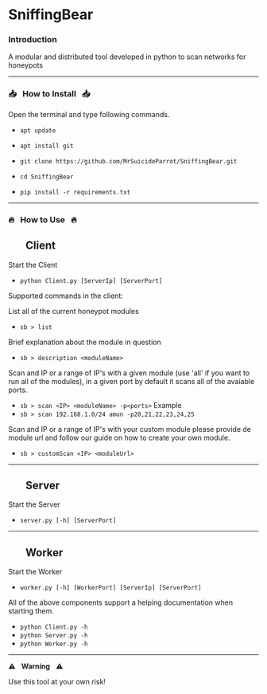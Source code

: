 # SniffingBear

### Introduction

A modular and distributed tool developed in python to scan networks for honeypots

------------------------------------------------------------------------

### :inbox_tray: &nbsp; How to Install &nbsp; :inbox_tray:

Open the terminal and type following commands.

* `apt update`

* `apt install git`

* `git clone https://github.com/MrSuicideParrot/SniffingBear.git`

* `cd SniffingBear`

* `pip install -r requirements.txt`

------------------------------------------------------------------------

### :fire: &nbsp; How to Use &nbsp; :fire:

## &nbsp;&nbsp;&nbsp;&nbsp;&nbsp;&nbsp; Client

Start the Client
* `python Client.py [ServerIp] [ServerPort]`

Supported commands in the client:

List all of the current honeypot modules
* `sb > list`

Brief explanation about the module in question
* `sb > description <moduleName>`

Scan and IP or a range of IP's with a given module (use 'all' if you want to run all of the modules), in a given port by default it scans all of the avaiable ports.
* `sb > scan <IP> <moduleName> -p<ports>`
Example
* `sb > scan 192.168.1.0/24 amun -p20,21,22,23,24,25`

Scan and IP or a range of IP's with your custom module please provide de module url and follow our guide on how to create your own module.
* `sb > customScan <IP> <moduleUrl>`

------------------------------------------------------------------------

## &nbsp;&nbsp;&nbsp;&nbsp;&nbsp;&nbsp; Server

Start the Server
* `server.py [-h] [ServerPort]`

------------------------------------------------------------------------

## &nbsp;&nbsp;&nbsp;&nbsp;&nbsp;&nbsp; Worker

Start the Worker
* `worker.py [-h] [WorkerPort] [ServerIp] [ServerPort]`

All of the above components support a helping documentation when starting them.

* `python Client.py -h`
* `python Server.py -h`
* `python Worker.py -h`

------------------------------------------------------------------------

:warning: &nbsp; **Warning** &nbsp; :warning:

Use this tool at your own risk!
